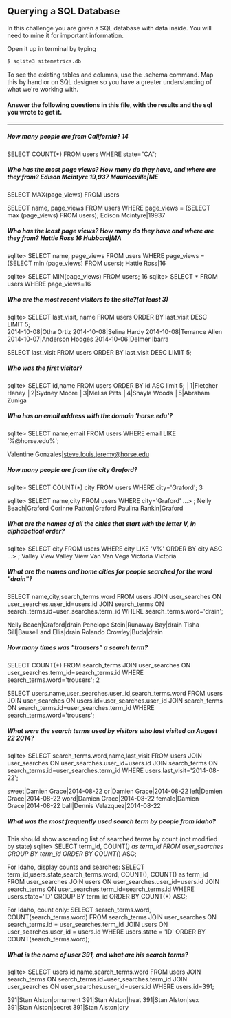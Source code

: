 ## Querying a SQL Database

In this challenge you are given a SQL database with data inside. You will need to mine it for important information.

Open it up in terminal by typing
```bash
$ sqlite3 sitemetrics.db
```
To see the existing tables and columns, use the .schema command. Map this by hand or on SQL designer so you have a greater understanding of what we're working with.

#### Answer the following questions in this file, with the results and the sql you wrote to get it.
-------------

##### How many people are from California?  14

SELECT COUNT(*) FROM users WHERE state="CA";

##### Who has the most page views? How many do they have, and where are they from?  Edison Mcintyre 19,937 Mauriceville|ME

SELECT MAX(page_views) FROM users 

 SELECT name, page_views FROM users WHERE page_views = (SELECT max (page_views) FROM users);
Edison Mcintyre|19937

##### Who has the least page views? How many do they have and where are they from?   Hattie Ross  16   Hubbard|MA

sqlite> SELECT name, page_views FROM users WHERE page_views = (SELECT min (page_views) FROM users);
Hattie Ross|16

sqlite> SELECT MIN(page_views) FROM users;
16
sqlite> SELECT * FROM users WHERE page_views=16

##### Who are the most recent visitors to the site?(at least 3)

sqlite> SELECT last_visit, name FROM users ORDER BY last_visit DESC LIMIT 5;          
2014-10-08|Otha Ortiz
2014-10-08|Selina Hardy
2014-10-08|Terrance Allen
2014-10-07|Anderson Hodges
2014-10-06|Delmer Ibarra

SELECT last_visit FROM users ORDER BY last_visit DESC LIMIT 5;


##### Who was the first visitor?

sqlite> SELECT id,name FROM users ORDER BY id ASC limit 5;
 │1|Fletcher Haney
 │2|Sydney Moore
 │3|Melisa Pitts
 │4|Shayla Woods
 │5|Abraham Zuniga


##### Who has an email address with the domain 'horse.edu'?

sqlite> SELECT name,email FROM users WHERE email LIKE '%@horse.edu%';

Valentine Gonzales|steve.louis.jeremy@horse.edu

##### How many people are from the city Graford?

sqlite> SELECT COUNT(*) city FROM users WHERE city='Graford';
3

sqlite> SELECT name,city FROM users WHERE city='Graford'
   ...> ;
Nelly Beach|Graford
Corinne Patton|Graford
Paulina Rankin|Graford



##### What are the names of all the cities that start with the letter V, in alphabetical order?

sqlite> SELECT city FROM users WHERE city LIKE 'V%' ORDER BY city ASC 
   ...> ;
Valley View
Valley View
Van
Van
Vega
Victoria
Victoria


##### What are the names and home cities for people searched for the word "drain"?
 
SELECT name,city,search_terms.word FROM users JOIN user_searches ON user_searches.user_id=users.id 
JOIN search_terms ON search_terms.id=user_searches.term_id WHERE search_terms.word='drain';


Nelly Beach|Graford|drain
Penelope Stein|Runaway Bay|drain
Tisha Gill|Bausell and Ellis|drain
Rolando Crowley|Buda|drain


##### How many times was "trousers" a search term?

 SELECT COUNT(*) FROM search_terms JOIN user_searches ON user_searches.term_id=search_terms.id WHERE search_terms.word='trousers';
2

SELECT users.name,user_searches.user_id,search_terms.word FROM users JOIN user_searches ON users.id=user_searches.user_id JOIN search_terms 
ON search_terms.id=user_searches.term_id WHERE search_terms.word='trousers';


##### What were the search terms used by visitors who last visited on August 22 2014?

sqlite> SELECT search_terms.word,name,last_visit FROM users JOIN user_searches ON user_searches.user_id=users.id 
JOIN search_terms ON search_terms.id=user_searches.term_id WHERE users.last_visit='2014-08-22';

sweet|Damien Grace|2014-08-22
or|Damien Grace|2014-08-22
left|Damien Grace|2014-08-22
word|Damien Grace|2014-08-22
female|Damien Grace|2014-08-22
ball|Dennis Velazquez|2014-08-22


##### What was the most frequently used search term by people from Idaho?

This should show ascending list of searched terms by count (not modified by state)
sqlite> SELECT term_id, COUNT(*) as term_id FROM user_searches GROUP BY term_id ORDER BY COUNT(*) ASC;

For Idaho, display counts and searches:
SELECT term_id,users.state,search_terms.word, COUNT(), COUNT() as term_id FROM user_searches JOIN users ON user_searches.user_id=users.id 
JOIN search_terms ON user_searches.term_id=search_terms.id WHERE users.state='ID' GROUP BY term_id ORDER BY COUNT(*) ASC;

For Idaho, count only:
SELECT search_terms.word, COUNT(search_terms.word) FROM search_terms JOIN user_searches ON search_terms.id = user_searches.term_id 
JOIN users ON user_searches.user_id = users.id WHERE users.state = 'ID' ORDER BY COUNT(search_terms.word);


##### What is the name of user 391, and what are his search terms?

sqlite> SELECT users.id,name,search_terms.word FROM users JOIN search_terms ON search_terms.id=user_searches.term_id 
JOIN user_searches ON user_searches.user_id=users.id WHERE users.id=391;

391|Stan Alston|ornament
391|Stan Alston|heat
391|Stan Alston|sex
391|Stan Alston|secret
391|Stan Alston|dry